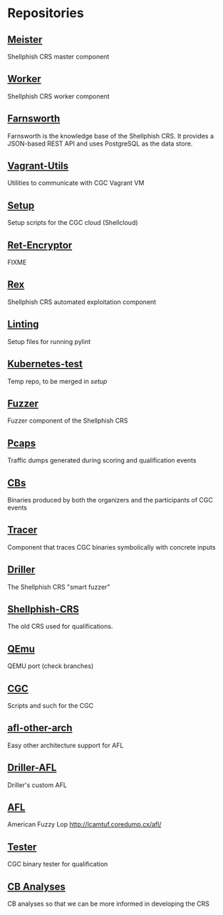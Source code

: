 # Repositories

## [Meister](https://git.seclab.cs.ucsb.edu/cgc/meister.git)
Shellphish CRS master component

## [Worker](https://git.seclab.cs.ucsb.edu/cgc/worker.git)
Shellphish CRS worker component

## [Farnsworth](https://git.seclab.cs.ucsb.edu/cgc/farnsworth.git)
Farnsworth is the knowledge base of the Shellphish CRS.
It provides a JSON-based REST API and uses PostgreSQL as the data store.

## [Vagrant-Utils](https://git.seclab.cs.ucsb.edu/cgc/vagrant-utils.git)
Utilities to communicate with CGC Vagrant VM

## [Setup](https://git.seclab.cs.ucsb.edu/cgc/setup.git)
Setup scripts for the CGC cloud (Shellcloud)

## [Ret-Encryptor](https://git.seclab.cs.ucsb.edu/cgc/ret-encryptor.git)
FIXME

## [Rex](https://git.seclab.cs.ucsb.edu/cgc/rex.git)
Shellphish CRS automated exploitation component

## [Linting](https://git.seclab.cs.ucsb.edu/cgc/linting.git)
Setup files for running pylint

## [Kubernetes-test](https://git.seclab.cs.ucsb.edu/cgc/kubernetes-test.git)
Temp repo, to be merged in *setup*

## [Fuzzer](https://git.seclab.cs.ucsb.edu/cgc/fuzzer.git)
Fuzzer component of the Shellphish CRS

## [Pcaps](https://git.seclab.cs.ucsb.edu/cgc/pcaps.git)
Traffic dumps generated during scoring and qualification events

## [CBs](https://git.seclab.cs.ucsb.edu/cgc/cbs.git)
Binaries produced by both the organizers and the participants of CGC events

## [Tracer](https://git.seclab.cs.ucsb.edu/cgc/tracer.git)
Component that traces CGC binaries symbolically with concrete inputs

## [Driller](https://git.seclab.cs.ucsb.edu/cgc/driller.git)
The Shellphish CRS "smart fuzzer"

## [Shellphish-CRS](https://git.seclab.cs.ucsb.edu/cgc/shellphish-crs.git)
The old CRS used for qualifications.

## [QEmu](https://git.seclab.cs.ucsb.edu/cgc/qemu.git)
QEMU port (check branches)

## [CGC](https://git.seclab.cs.ucsb.edu/cgc/cgc.git)
Scripts and such for the CGC

## [afl-other-arch](https://git.seclab.cs.ucsb.edu/cgc/afl-other-arch.git)
Easy other architecture support for AFL

## [Driller-AFL](driller-afl.git)
Driller's custom AFL

## [AFL](https://git.seclab.cs.ucsb.edu/cgc/afl.git)
American Fuzzy Lop http://lcamtuf.coredump.cx/afl/

## [Tester](https://git.seclab.cs.ucsb.edu/cgc/tester.git)
CGC binary tester for qualification

## [CB Analyses](https://git.seclab.cs.ucsb.edu/cgc/cb_analyses.git)
CB analyses so that we can be more informed in developing the CRS
